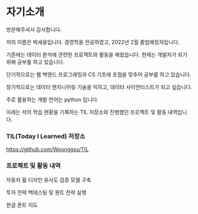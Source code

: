 # 자기소개
방문해주셔서 감사합니다. 

저의 이름은 박세웅입니다. 경영학을 전공하였고, 2022년 2월 졸업예정자입니다. 

기존에는 데이터 분석에 관련한 프로젝트와 활동을 해왔습니다. 현재는 개발자가 되기 위해 공부를 하고 있습니다. 

단기적으로는 웹 백엔드 프로그래밍과 CS 기초에 초점을 맞추어 공부를 하고 있습니다. 

장기적으로는 데이터 엔지니어링 기술을 익히고, 데이터 사이언티스트가 되고 싶습니다.

주로 활용하는 개발 언어는 python 입니다.

아래는 저의 학습 현황을 기록하는 TIL 저장소와 진행했던 프로젝트 및 활동 내역입니다.

### TIL(Today I Learned) 저장소
https://github.com/Woonggss/TIL

### 프로젝트 및 활동 내역

자동차 휠 디자인 유사도 검증 모델 구축

투자 전략 백테스팅 및 퀀트 전략 실행

한글 폰트 지도

